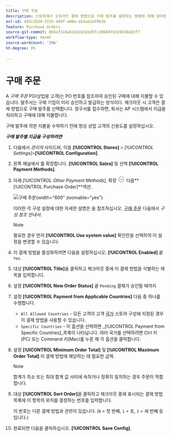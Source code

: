 ```yaml
---
title: 구매 주문
description: 스토어에서 오프라인 결제 방법으로 구매 발주를 설정하는 방법에 대해 알아봅니다.
exl-id: 493c1b59-2155-449f-a08a-eb1aa2af9b3e
feature: Purchase Orders
source-git-commit: 8b5af316ab1d2e632ed5fc2066974326830ab3f7
workflow-type: tm+mt
source-wordcount: '296'
ht-degree: 0%

---
```


# 구매 주문

A _구매 주문_ PO(상업용 고객)는 PO 번호를 참조하여 승인된 구매에 대해 지불할 수 있습니다. 발주서는 구매 기업이 미리 승인하고 발급하는 방식이다. 체크아웃 시 고객은 결제 방법으로 구매 발주를 선택합니다. 청구서를 접수하면, 회사는 AP 시스템에서 지급을 처리하고 구매에 대해 지불합니다.

구매 발주에 의한 지불을 수락하기 전에 항상 상업 고객의 신용도를 설정하십시오.

**_구매 발주별 지급을 구성하려면_**

1. 다음에서 _관리자_ 사이드바, 이동 **[!UICONTROL Stores]** > _[!UICONTROL Settings]_>**[!UICONTROL Configuration]**.

1. 왼쪽 패널에서 를 확장합니다. **[!UICONTROL Sales]** 및 선택 **[!UICONTROL Payment Methods]**.

1. 아래 _[!UICONTROL Other Payment Methods]_, 확장 ![확장 선택기](../assets/icon-display-expand.png) 다음&#x200B;**[!UICONTROL Purchase Order]**섹션.

   ![구매 주문](../configuration-reference/sales/assets/payment-methods-purchase-order.png){width="600" zoomable="yes"}

   이러한 각 구성 설정에 대한 자세한 설명은 을 참조하십시오. [구매 주문](../configuration-reference/sales/payment-methods.md#purchase-order) 다음에서 _구성 참조 안내서_.

   >[!NOTE]
   >
   >필요한 경우 먼저 **[!UICONTROL Use system value]** 확인란을 선택하여 이 설정을 변경할 수 있습니다.

1. 이 결제 방법을 활성화하려면 다음을 설정하십시오. **[!UICONTROL Enabled]** 끝 `Yes`.

1. 대상 **[!UICONTROL Title]**&#x200B;을 클릭하고 체크아웃 중에 이 결제 방법을 식별하는 제목을 입력합니다.

1. 설정 **[!UICONTROL New Order Status]** 끝 `Pending` 결제가 승인될 때까지

1. 설정 **[!UICONTROL Payment from Applicable Countries]** 다음 중 하나를 수행합니다.

   - `All Allowed Countries` - 모든 고객의 고객 [국가](../getting-started/store-details.md#country-options) 스토어 구성에 지정된 경우 이 결제 방법을 사용할 수 있습니다.
   - `Specific Countries` - 이 옵션을 선택하면 _[!UICONTROL Payment from Specific Countries]_목록이 나타납니다. 여러 국가를 선택하려면 Ctrl 키(PC) 또는 Command 키(Mac)를 누른 채 각 옵션을 클릭합니다.

1. 설정 **[!UICONTROL Minimum Order Total]** 및 **[!UICONTROL Maximum Order Total]** 이 결제 방법에 해당하는 데 필요한 금액.

   >[!NOTE]
   >
   >합계가 최소 또는 최대 합계 값 사이에 속하거나 정확히 일치하는 경우 주문이 적합합니다.

1. 대상 **[!UICONTROL Sort Order]**&#x200B;을 클릭하고 체크아웃 중에 표시되는 결제 방법 목록에 이 항목의 위치를 결정하는 번호를 입력합니다.

   이 번호는 다른 결제 방법과 관련이 있습니다. (`0` = 첫 번째, `1` = 초, `2` = 세 번째 등입니다.)

1. 완료되면 다음을 클릭하십시오. **[!UICONTROL Save Config]**.
